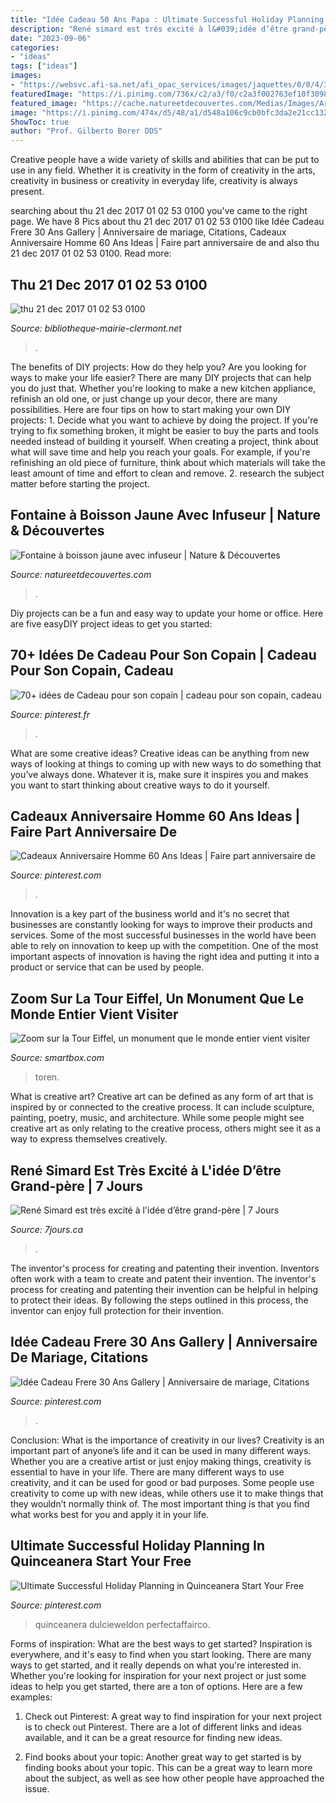 ```yaml
---
title: "Idée Cadeau 50 Ans Papa : Ultimate Successful Holiday Planning In Quinceanera Start Your Free"
description: "René simard est très excité à l&#039;idée d’être grand-père"
date: "2023-09-06"
categories:
- "ideas"
tags: ["ideas"]
images:
- "https://websvc.afi-sa.net/afi_opac_services/images/jaquettes/0/0/4/3/thumbs/43757.jpeg"
featuredImage: "https://i.pinimg.com/736x/c2/a3/f0/c2a3f002763ef10f309849ef9758bab8.jpg"
featured_image: "https://cache.natureetdecouvertes.com/Medias/Images/Articles/61168170/690"
image: "https://i.pinimg.com/474x/d5/48/a1/d548a106c9cb0bfc3da2e21cc132074b.jpg?nii=t"
ShowToc: true
author: "Prof. Gilberto Borer DDS"
---
```



Creative people have a wide variety of skills and abilities that can be put to use in any field. Whether it is creativity in the form of creativity in the arts, creativity in business or creativity in everyday life, creativity is always present.

	

		
searching about thu 21 dec 2017 01 02 53 0100 you've came to the right page. We have 8 Pics about thu 21 dec 2017 01 02 53 0100 like Idée Cadeau Frere 30 Ans Gallery | Anniversaire de mariage, Citations, Cadeaux Anniversaire Homme 60 Ans Ideas | Faire part anniversaire de and also thu 21 dec 2017 01 02 53 0100. Read more:
		
    
## Thu 21 Dec 2017 01 02 53 0100

<img loading=lazy src="https://websvc.afi-sa.net/afi_opac_services/images/jaquettes/0/0/4/3/thumbs/43757.jpeg" onerror="this.onerror=null;this.src='https://tse4.mm.bing.net/th?id=OIP.fBYalO3DyaEJw051YoBvCwAAAA&amp;pid=15.1';" alt="thu 21 dec 2017 01 02 53 0100">

_Source: bibliotheque-mairie-clermont.net_

>. 

	

The benefits of DIY projects: How do they help you?
Are you looking for ways to make your life easier? There are many DIY projects that can help you do just that. Whether you're looking to make a new kitchen appliance, refinish an old one, or just change up your decor, there are many possibilities. Here are four tips on how to start making your own DIY projects: 1. Decide what you want to achieve by doing the project. If you're trying to fix something broken, it might be easier to buy the parts and tools needed instead of building it yourself. When creating a project, think about what will save time and help you reach your goals. For example, if you're refinishing an old piece of furniture, think about which materials will take the least amount of time and effort to clean and remove. 2. research the subject matter before starting the project.

    
## Fontaine à Boisson Jaune Avec Infuseur | Nature &amp; Découvertes

<img loading=lazy src="https://cache.natureetdecouvertes.com/Medias/Images/Articles/61168170/690" onerror="this.onerror=null;this.src='https://tse4.mm.bing.net/th?id=OIP.Vgq6qDZJaySh_Qp6JzqlbgHaHa&amp;pid=15.1';" alt="Fontaine à boisson jaune avec infuseur | Nature &amp; Découvertes">

_Source: natureetdecouvertes.com_

>. 

	

Diy projects can be a fun and easy way to update your home or office. Here are five easyDIY project ideas to get you started: 

    
## 70+ Idées De Cadeau Pour Son Copain | Cadeau Pour Son Copain, Cadeau

<img loading=lazy src="https://i.pinimg.com/474x/d5/48/a1/d548a106c9cb0bfc3da2e21cc132074b.jpg?nii=t" onerror="this.onerror=null;this.src='https://tse2.mm.bing.net/th?id=OIP.8gby8wIK-qI06tTjkm0U1QAAAA&amp;pid=15.1';" alt="70+ idées de Cadeau pour son copain | cadeau pour son copain, cadeau">

_Source: pinterest.fr_

>. 

	

What are some creative ideas?
Creative ideas can be anything from new ways of looking at things to coming up with new ways to do something that you’ve always done. Whatever it is, make sure it inspires you and makes you want to start thinking about creative ways to do it yourself.

    
## Cadeaux Anniversaire Homme 60 Ans Ideas | Faire Part Anniversaire De

<img loading=lazy src="https://i.pinimg.com/736x/c2/a3/f0/c2a3f002763ef10f309849ef9758bab8.jpg" onerror="this.onerror=null;this.src='https://tse3.mm.bing.net/th?id=OIP.RZkwVsrSLdjd5-l2UA_1-AHaJ3&amp;pid=15.1';" alt="Cadeaux Anniversaire Homme 60 Ans Ideas | Faire part anniversaire de">

_Source: pinterest.com_

>. 

	

Innovation is a key part of the business world and it's no secret that businesses are constantly looking for ways to improve their products and services. Some of the most successful businesses in the world have been able to rely on innovation to keep up with the competition. One of the most important aspects of innovation is having the right idea and putting it into a product or service that can be used by people.

    
## Zoom Sur La Tour Eiffel, Un Monument Que Le Monde Entier Vient Visiter

<img loading=lazy src="https://media.smartbox.com/blog/wp-content/uploads/2018/01/19135114/tour-eiffel-visite.jpg" onerror="this.onerror=null;this.src='https://tse4.mm.bing.net/th?id=OIP.4VFsAkWO7M3v-T4rYeCSCAHaED&amp;pid=15.1';" alt="Zoom sur la Tour Eiffel, un monument que le monde entier vient visiter">

_Source: smartbox.com_

>toren. 

	

What is creative art?
Creative art can be defined as any form of art that is inspired by or connected to the creative process. It can include sculpture, painting, poetry, music, and architecture. While some people might see creative art as only relating to the creative process, others might see it as a way to express themselves creatively.

    
## René Simard Est Très Excité à L&#039;idée D’être Grand-père | 7 Jours

<img loading=lazy src="https://m1.quebecormedia.com/emp/emp/RENE_PH01_2021_001105_00725d694756-91f9-4ccc-ad0e-227952ec9d65_ORIGINAL.jpg?impolicy=crop-resize&amp;x=0&amp;y=0&amp;w=0&amp;h=0&amp;width=925&amp;height=925" onerror="this.onerror=null;this.src='https://tse4.mm.bing.net/th?id=OIP.phWykxM8vImDto-1pdbcPwHaLG&amp;pid=15.1';" alt="René Simard est très excité à l&#039;idée d’être grand-père | 7 Jours">

_Source: 7jours.ca_

>. 

	

The inventor's process for creating and patenting their invention.
Inventors often work with a team to create and patent their invention. The inventor's process for creating and patenting their invention can be helpful in helping to protect their ideas. By following the steps outlined in this process, the inventor can enjoy full protection for their invention.

    
## Idée Cadeau Frere 30 Ans Gallery | Anniversaire De Mariage, Citations

<img loading=lazy src="https://i.pinimg.com/736x/90/fb/36/90fb36f435a1c53fcf1410ddc9d7b216.jpg" onerror="this.onerror=null;this.src='https://tse3.mm.bing.net/th?id=OIP.m48CPkmKq1uiBJyXMHtdWwHaE8&amp;pid=15.1';" alt="Idée Cadeau Frere 30 Ans Gallery | Anniversaire de mariage, Citations">

_Source: pinterest.com_

>. 

	

Conclusion: What is the importance of creativity in our lives?
Creativity is an important part of anyone’s life and it can be used in many different ways. Whether you are a creative artist or just enjoy making things, creativity is essential to have in your life. There are many different ways to use creativity, and it can be used for good or bad purposes. Some people use creativity to come up with new ideas, while others use it to make things that they wouldn’t normally think of. The most important thing is that you find what works best for you and apply it in your life.

    
## Ultimate Successful Holiday Planning In Quinceanera Start Your Free

<img loading=lazy src="https://i.pinimg.com/736x/79/ef/b5/79efb57ddcd407292d24286390eb9c15.jpg" onerror="this.onerror=null;this.src='https://tse2.mm.bing.net/th?id=OIP.pKi-iibYzxjZny6p8aeipAHaI_&amp;pid=15.1';" alt="Ultimate Successful Holiday Planning in Quinceanera Start Your Free">

_Source: pinterest.com_

>quinceanera dulcieweldon perfectaffairco. 

	

Forms of inspiration: What are the best ways to get started?
Inspiration is everywhere, and it's easy to find when you start looking. There are many ways to get started, and it really depends on what you're interested in. Whether you're looking for inspiration for your next project or just some ideas to help you get started, there are a ton of options. Here are a few examples:
1. Check out Pinterest: A great way to find inspiration for your next project is to check out Pinterest. There are a lot of different links and ideas available, and it can be a great resource for finding new ideas.

2. Find books about your topic: Another great way to get started is by finding books about your topic. This can be a great way to learn more about the subject, as well as see how other people have approached the issue.


